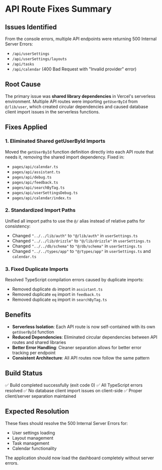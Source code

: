# API Route Fixes Summary

## Issues Identified

From the console errors, multiple API endpoints were returning 500 Internal Server Errors:
- `/api/userSettings` 
- `/api/userSettings/layouts`
- `/api/tasks`
- `/api/calendar` (400 Bad Request with "Invalid provider" error)

## Root Cause

The primary issue was **shared library dependencies** in Vercel's serverless environment. Multiple API routes were importing `getUserById` from `@/lib/user`, which created circular dependencies and caused database client import issues in the serverless functions.

## Fixes Applied

### 1. Eliminated Shared getUserById Imports

Moved the `getUserById` function definition directly into each API route that needs it, removing the shared import dependency. Fixed in:

- `pages/api/calendar.ts`
- `pages/api/assistant.ts` 
- `pages/api/debug.ts`
- `pages/api/feedback.ts`
- `pages/api/searchByTag.ts`
- `pages/api/userSettingsDebug.ts`
- `pages/api/calendar/index.ts`

### 2. Standardized Import Paths

Unified all import paths to use the `@/` alias instead of relative paths for consistency:

- Changed `"../../lib/auth"` to `"@/lib/auth"` in `userSettings.ts`
- Changed `"../../lib/drizzle"` to `"@/lib/drizzle"` in `userSettings.ts`
- Changed `"../../db/schema"` to `"@/db/schema"` in `userSettings.ts`
- Changed `"../../types/app"` to `"@/types/app"` in `userSettings.ts` and `calendar.ts`

### 3. Fixed Duplicate Imports

Resolved TypeScript compilation errors caused by duplicate imports:

- Removed duplicate `db` import in `assistant.ts`
- Removed duplicate `eq` import in `feedback.ts`
- Removed duplicate `eq` import in `searchByTag.ts`

## Benefits

- **Serverless Isolation**: Each API route is now self-contained with its own `getUserById` function
- **Reduced Dependencies**: Eliminated circular dependencies between API routes and shared libraries
- **Better Error Handling**: Cleaner separation allows for better error tracking per endpoint
- **Consistent Architecture**: All API routes now follow the same pattern

## Build Status

✅ Build completed successfully (exit code 0)
✅ All TypeScript errors resolved
✅ No database client import issues on client-side
✅ Proper client/server separation maintained

## Expected Resolution

These fixes should resolve the 500 Internal Server Errors for:
- User settings loading
- Layout management
- Task management
- Calendar functionality

The application should now load the dashboard completely without server errors.
